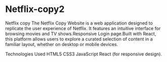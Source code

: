 # Netflix-copy2
 Netflix copy
The Netflix Copy Website is a web application designed to replicate the user experience of Netflix. It features an intuitive interface for browsing movies and TV shows.Responsive Login page.Built with React, this platform allows users to explore a curated selection of content in a familiar layout, whether on desktop or mobile devices.

Technologies Used HTML5 CSS3 JavaScript React (for responsive design).
